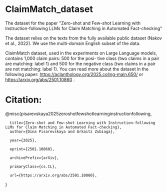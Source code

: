 # ClaimMatch_dataset
The dataset for the paper "Zero-shot and Few-shot Learning with Instruction-following LLMs for Claim Matching in Automated Fact-checking"

The dataset relies on the texts from the fully available public dataset (Nakov et al., 2022). We use the multi-domain English subset of
the data.

ClaimMatch dataset, used in the experiments on Large Language models, contains 1,000 claim pairs: 500 for the posi-
tive class (two claims in a pair are matching: label 1) and 500 for the negative class (two claims in a pair are not matching: label 1).
You can read more about the dataset in the following paper: https://aclanthology.org/2025.coling-main.650/ or https://arxiv.org/abs/2501.10860 .

# Citation:
@misc{pisarevskaya2025zeroshotfewshotlearninginstructionfollowing,

      title={Zero-shot and Few-shot Learning with Instruction-following LLMs for Claim Matching in Automated Fact-checking}, 
      author={Dina Pisarevskaya and Arkaitz Zubiaga},
      
      year={2025},
      
      eprint={2501.10860},
      
      archivePrefix={arXiv},
      
      primaryClass={cs.CL},
      
      url={https://arxiv.org/abs/2501.10860}, 
}
